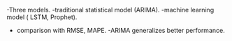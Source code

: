 -Three models.
-traditional statistical model (ARIMA).
-machine learning model ( LSTM, Prophet).
- comparison with RMSE, MAPE.
 -ARIMA generalizes better performance.
